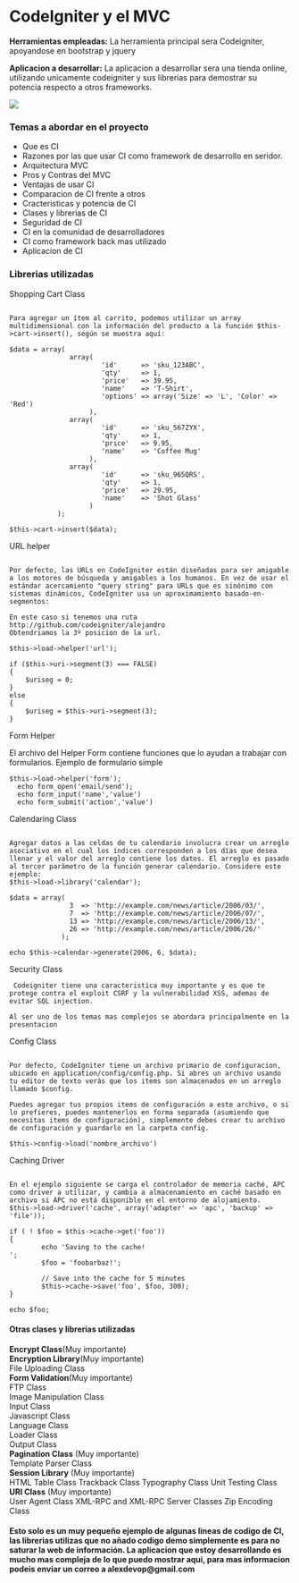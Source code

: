 <h1>CodeIgniter y el MVC</h1>


<p><b>Herramientas empleadas:</b> La herramienta principal sera Codeigniter, apoyandose en bootstrap y jquery</p>


<p><b>Aplicacion a desarrollar:</b> La aplicacion a desarrollar sera una tienda online, utilizando unicamente codeigniter y sus librerias para demostrar su potencia respecto a otros frameworks.</p>

<img src="http://blog.collectivecloudperu.com/wp-content/uploads/2015/04/111.png">

<h3>Temas a abordar en el proyecto</h1>

<ul>
  <li>Que es CI</li>
  <li>Razones por las que usar CI como framework de desarrollo en seridor.</li>
  <li>Arquitectura MVC</li>
  <li>Pros y Contras del MVC</li>
  <li>Ventajas de usar CI</li>
  <li>Comparacion de CI frente a otros</li>
  <li>Cracteristicas y potencia de CI</li>
  <li>Clases y librerias de CI</li>
  <li>Seguridad de CI</li>
  <li>CI en la comunidad de desarrolladores</li>
  <li>CI como framework back mas utilizado</li>
  <li>Aplicacion de CI</li>
</ul>

<h3>Librerias utilizadas</h3>

Shopping Cart Class

<pre><code>
Para agregar un ítem al carrito, podemos utilizar un array multidimensional con la información del producto a la función $this- >cart->insert(), según se muestra aquí:

$data = array(
               array(
                       'id'      => 'sku_123ABC',
                       'qty'     => 1,
                       'price'   => 39.95,
                       'name'    => 'T-Shirt',
                       'options' => array('Size' => 'L', 'Color' => 'Red')
                    ),
               array(
                       'id'      => 'sku_567ZYX',
                       'qty'     => 1,
                       'price'   => 9.95,
                       'name'    => 'Coffee Mug'
                    ),
               array(
                       'id'      => 'sku_965QRS',
                       'qty'     => 1,
                       'price'   => 29.95,
                       'name'    => 'Shot Glass'
                    )
            );

$this->cart->insert($data);
</code></pre>


URL helper
<pre><code>
Por defecto, las URLs en CodeIgniter están diseñadas para ser amigable a los motores de búsqueda y amigables a los humanos. En vez de usar el estándar acercamiento "query string" para URLs que es sinónimo con sistemas dinámicos, CodeIgniter usa un aproximamiento basado-en-segmentos:

En este caso si tenemos una ruta http://github.com/codeigniter/alejandro
Obtendriamos la 3º posicion de la url.

$this->load->helper('url');

if ($this->uri->segment(3) === FALSE)
{
    $uriseg = 0;
}
else
{
    $uriseg = $this->uri->segment(3);
}
</code></pre>

Form Helper

El archivo del Helper Form contiene funciones que lo ayudan a trabajar con formularios. Ejemplo de formulario simple

<pre><code>$this->load->helper('form');
  echo form_open('email/send');
  echo form_input('name','value')
  echo form_submit('action','value')
</pre></code>


Calendaring Class

<pre><code>
Agregar datos a las celdas de tu calendario involucra crear un arreglo asociativo en el cual los índices corresponden a los días que desea llenar y el valor del arreglo contiene los datos. El arreglo es pasado al tercer parámetro de la función generar calendario. Considere este ejemplo:
$this->load->library('calendar');

$data = array(
               3  => 'http://example.com/news/article/2006/03/',
               7  => 'http://example.com/news/article/2006/07/',
               13 => 'http://example.com/news/article/2006/13/',
               26 => 'http://example.com/news/article/2006/26/'
             );

echo $this->calendar->generate(2006, 6, $data);
</code></pre>


Security Class

<pre><code> Codeigniter tiene una caracteristica muy importante y es que te protege contra el exploit CSRF y la vulnerabilidad XSS, ademas de evitar SQL injection.

Al ser uno de los temas mas complejos se abordara principalmente en la presentacion</pre></code>




Config Class


<pre><code>
Por defecto, CodeIgniter tiene un archivo primario de configuracion, ubicado en application/config/config.php. Si abres un archivo usando tu editor de texto verás que los items son almacenados en un arreglo llamado $config.

Puedes agregar tus propios items de configuración a este archivo, o si lo prefieres, puedes mantenerlos en forma separada (asumiendo que necesitas items de configuración), simplemente debes crear tu archivo de configuración y guardarlo en la carpeta config.

$this->config->load('nombre_archivo')</pre></code>

Caching Driver

<pre><code>
En el ejemplo siguiente se carga el controlador de memoria caché, APC como driver a utilizar, y cambia a almacenamiento en caché basado en archivo si APC no está disponible en el entorno de alojamiento.
$this->load->driver('cache', array('adapter' => 'apc', 'backup' => 'file'));

if ( ! $foo = $this->cache->get('foo'))
{
        echo 'Saving to the cache!<br />';
        $foo = 'foobarbaz!';

        // Save into the cache for 5 minutes
        $this->cache->save('foo', $foo, 300);
}

echo $foo;
</code></pre>

<h4>Otras clases y librerias utilizadas</h4>

<b>Encrypt Class</b>(Muy importante)<br>
<b>Encryption Library</b>(Muy importante)<br>
File Uploading Class<br>
<b>Form Validation</b>(Muy importante)<br>
FTP Class<br>
Image Manipulation Class<br>
Input Class<br>
Javascript Class<br>
Language Class<br>
Loader Class<br>
Output Class<br>
<b>Pagination Class</b> (Muy importante)<br>
Template Parser Class<br>
<b>Session Library</b> (Muy importante)<br>
HTML Table Class
Trackback Class
Typography Class
Unit Testing Class
<b>URI Class</b> (Muy importante)<br>
User Agent Class
XML-RPC and XML-RPC Server Classes
Zip Encoding Class

<h4>Esto solo es un muy pequeño ejemplo de algunas lineas de codigo de CI, las librerias utilizas que no añado codigo demo simplemente es para no saturar la web de información. La aplicacion que estoy desarrollando es mucho mas compleja de lo que puedo mostrar aqui, para mas informacion podeis enviar un correo a alexdevop@gmail.com</h4>
